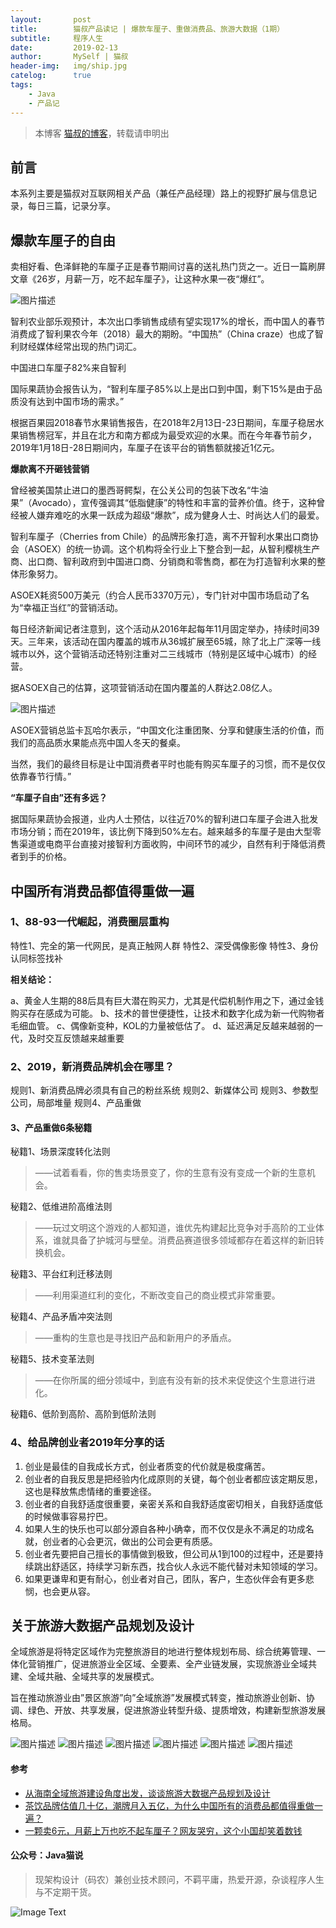 ```yaml
---
layout:       post
title:        猫叔产品读记 | 爆款车厘子、重做消费品、旅游大数据（1期）
subtitle:     程序人生
date:         2019-02-13
author:       MySelf | 猫叔
header-img:   img/ship.jpg
catelog:      true
tags:
    - Java
    - 产品记
---
```


> 本博客 [猫叔的博客](https://unclecatmyself.github.io/)，转载请申明出

## 前言

本系列主要是猫叔对互联网相关产品（兼任产品经理）路上的视野扩展与信息记录，每日三篇，记录分享。

## 爆款车厘子的自由

卖相好看、色泽鲜艳的车厘子正是春节期间讨喜的送礼热门货之一。近日一篇刷屏文章《26岁，月薪一万，吃不起车厘子》，让这种水果一夜“爆红”。

![图片描述](//img.mukewang.com/5c637f100001fbcc04540807.png)

智利农业部乐观预计，本次出口季销售成绩有望实现17%的增长，而中国人的春节消费成了智利果农今年（2018）最大的期盼。“中国热”（China craze）也成了智利财经媒体经常出现的热门词汇。

中国进口车厘子82%来自智利

国际果蔬协会报告认为，“智利车厘子85%以上是出口到中国，剩下15%是由于品质没有达到中国市场的需求。”

根据百果园2018春节水果销售报告，在2018年2月13日-23日期间，车厘子稳居水果销售榜冠军，并且在北方和南方都成为最受欢迎的水果。而在今年春节前夕，2019年1月18日-28日期间内，车厘子在该平台的销售额就接近1亿元。

**爆款离不开砸钱营销**

曾经被美国禁止进口的墨西哥鳄梨，在公关公司的包装下改名“牛油果”（Avocado），宣传强调其“低脂健康”的特性和丰富的营养价值。终于，这种曾经被人嫌弃难吃的水果一跃成为超级“爆款”，成为健身人士、时尚达人们的最爱。

智利车厘子（Cherries from Chile）的品牌形象打造，离不开智利水果出口商协会（ASOEX）的统一协调。这个机构将全行业上下整合到一起，从智利樱桃生产商、出口商、智利政府到中国进口商、分销商和零售商，都在为打造智利水果的整体形象努力。

ASOEX耗资500万美元（约合人民币3370万元），专门针对中国市场启动了名为“幸福正当红”的营销活动。

每日经济新闻记者注意到，这个活动从2016年起每年11月固定举办，持续时间39天。三年来，该活动在国内覆盖的城市从36城扩展至65城，除了北上广深等一线城市以外，这个营销活动还特别注重对二三线城市（特别是区域中心城市）的经营。

据ASOEX自己的估算，这项营销活动在国内覆盖的人群达2.08亿人。

![图片描述](//img.mukewang.com/5c637f2900013fc905290697.png)

ASOEX营销总监卡瓦哈尔表示，“中国文化注重团聚、分享和健康生活的价值，而我们的高品质水果能点亮中国人冬天的餐桌。

当然，我们的最终目标是让中国消费者平时也能有购买车厘子的习惯，而不是仅仅依靠春节行情。”

**“车厘子自由”还有多远？**

据国际果蔬协会报道，业内人士预估，以往近70%的智利进口车厘子会进入批发市场分销；而在2019年，该比例下降到50%左右。越来越多的车厘子是由大型零售渠道或电商平台直接对接智利方面收购，中间环节的减少，自然有利于降低消费者到手的价格。

## 中国所有消费品都值得重做一遍

### 1、88-93一代崛起，消费圈层重构

特性1、完全的第一代网民，是真正触网人群
特性2、深受偶像影像
特性3、身份认同标签找补

**相关结论：**

a、黄金人生期的88后具有巨大潜在购买力，尤其是代偿机制作用之下，通过金钱购买存在感成为可能。
b、技术的普世便捷性，让技术和数字化成为新一代购物者毛细血管。
c、偶像新变种，KOL的力量被低估了。
d、延迟满足反越来越弱的一代，及时交互反馈越来越重要

### 2、2019，新消费品牌机会在哪里？

规则1、新消费品牌必须具有自己的粉丝系统
规则2、新媒体公司
规则3、参数型公司，局部堆量
规则4、产品重做

#### 3、产品重做6条秘籍

秘籍1、场景深度转化法则
> ——试着看看，你的售卖场景变了，你的生意有没有变成一个新的生意机会。

秘籍2、低维进阶高维法则
> ——玩过文明这个游戏的人都知道，谁优先构建起比竞争对手高阶的工业体系，谁就具备了护城河与壁垒。消费品赛道很多领域都存在着这样的新旧转换机会。

秘籍3、平台红利迁移法则
>——利用渠道红利的变化，不断改变自己的商业模式非常重要。

秘籍4、产品矛盾冲突法则
>——重构的生意也是寻找旧产品和新用户的矛盾点。

秘籍5、技术变革法则
>——在你所属的细分领域中，到底有没有新的技术来促使这个生意进行进化。

秘籍6、低阶到高阶、高阶到低阶法则

### 4、给品牌创业者2019年分享的话

1. 创业是最佳的自我成长方式，创业者质变的代价就是极度痛苦。
2. 创业者的自我反思是把经验内化成原则的关键，每个创业者都应该定期反思，这也是释放焦虑情绪的重要途径。
3. 创业者的自我舒适度很重要，亲密关系和自我舒适度密切相关，自我舒适度低的时候做事容易拧巴。
4. 如果人生的快乐也可以部分源自各种小确幸，而不仅仅是永不满足的功成名就，创业者的心会更沉，做出的公司会更有质感。
5. 创业者先要把自己擅长的事情做到极致，但公司从1到100的过程中，还是要持续跳出舒适区，持续学习新东西，找合伙人永远不能代替对未知领域的学习。
6. 如果更谦卑和更有耐心，创业者对自己，团队，客户，生态伙伴会有更多悲悯，也会更从容。

## 关于旅游大数据产品规划及设计

全域旅游是将特定区域作为完整旅游目的地进行整体规划布局、综合统筹管理、一体化营销推广，促进旅游业全区域、全要素、全产业链发展，实现旅游业全域共建、全域共融、全域共享的发展模式。

旨在推动旅游业由”景区旅游”向”全域旅游”发展模式转变，推动旅游业创新、协调、绿色、开放、共享发展，促进旅游业转型升级、提质增效，构建新型旅游发展格局。


![图片描述](//img.mukewang.com/5c637fbf0001573106190324.png)
![图片描述](//img.mukewang.com/5c637fca0001533d07880788.png)
![图片描述](//img.mukewang.com/5c637fd100016ed807850306.png)
![图片描述](//img.mukewang.com/5c637fde0001831507690430.png)
![图片描述](//img.mukewang.com/5c637fe80001ea4407650419.png)
![图片描述](//img.mukewang.com/5c637ff60001019507660881.png)
#### 参考

* [从海南全域旅游建设角度出发，谈谈旅游大数据产品规划及设计](http://www.woshipm.com/pd/1915187.html)
* [茶饮品牌估值几十亿，潮牌月入五亿，为什么中国所有的消费品都值得重做一遍？](https://36kr.com/p/5175752.html)
* [一颗卖6元，月薪上万也吃不起车厘子？网友哭穷，这个小国却笑着数钱](https://36kr.com/p/5176074.html)

#### 公众号：Java猫说

> 现架构设计（码农）兼创业技术顾问，不羁平庸，热爱开源，杂谈程序人生与不定期干货。

![Image Text](https://user-gold-cdn.xitu.io/2018/12/28/167f41f1a5729856?w=344&h=344&f=jpeg&s=8231)